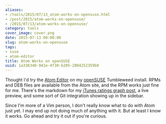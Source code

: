 ```yaml
---
aliases:
- /tools/2015/07/13_atom-works-on-opensuse.html
- /post/2015/atom-works-on-opensuse/
- /2015/07/13/atom-works-on-opensuse/
category: tools
cover_image: cover.png
date: 2015-07-13 00:00:00
slug: atom-works-on-opensuse
tags:
- suse
- atom-editor
title: Atom Works on openSUSE
uuid: 1a336340-941e-4f30-b205-2804252359b0
---
```


[Atom Editor]: https://atom.io
[openSUSE]: http://opensuse.org
[iTunes ratings graph post]: /post/2015/03/ruby-itunes-ratings-fun

Thought I'd try the [Atom Editor][] on my [openSUSE][] Tumbleweed install. RPMs
and DEB files are available from the Atom site, and the RPM works just fine for
me. There's the markdown for my [iTunes ratings graph post][], a live preview,
and some sort of Git integration showing up in the sidebar.
<!--more-->

Since I'm more of a Vim person, I don't really know what to do with Atom
just yet. I may end up not doing much of anything with it. But at least I know
it works. Go ahead and try it out if you're curious.